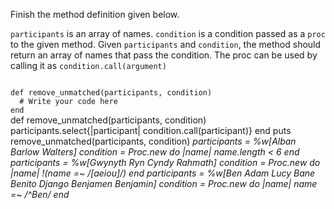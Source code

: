 Finish the method definition given below.

`participants` is an array of names. `condition` is a condition passed as a `proc` to the given method. Given `participants` and `condition`, the method should return an array of names that pass the condition. The proc can be used by calling it as `condition.call(argument)`


<codeblock language="ruby" type="exercise" testMode="multipleInput">
<code>
def remove_unmatched(participants, condition)
  # Write your code here
end
</code>

<solution>
def remove_unmatched(participants, condition)
  participants.select{|participant| condition.call(participant)}
end
</solution>

<testcases>
<caller>
puts remove_unmatched(participants, condition)
</caller>
<testcase>
<i>
participants = %w[Alban Barlow Walters]
condition = Proc.new do |name|
    name.length < 6
end
</i>
</testcase>
<testcase>
<i>
participants = %w[Gwynyth Ryn Cyndy Rahmath]
condition = Proc.new do |name|
    !(name =~  /[aeiou]/)
end
</i>
</testcase>
<testcase>
<i>
participants = %w[Ben Adam  Lucy  Bane  Benito  Django Benjamen Benjamin]
condition = Proc.new do |name|
    name =~ /^Ben/
end
</i>
</testcase>
</testcases>
</codeblock>
